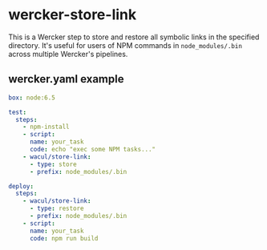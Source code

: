 # wercker-store-link

This is a Wercker step to store and restore all symbolic links in the specified directory. It's useful for users of NPM commands in `node_modules/.bin` across multiple Wercker's pipelines.

## wercker.yaml example

```yaml
box: node:6.5

test:
  steps:
    - npm-install
    - script:
      name: your_task
      code: echo "exec some NPM tasks..."
    - wacul/store-link:
      - type: store
      - prefix: node_modules/.bin

deploy:
  steps:
    - wacul/store-link:
      - type: restore
      - prefix: node_modules/.bin
    - script:
      name: your_task
      code: npm run build
```
